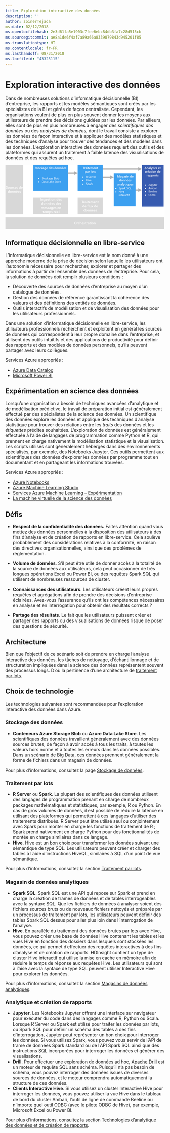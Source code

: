 ```yaml
---
title: Exploration interactive des données
description: ''
author: zoinerTejada
ms:date: 02/12/2018
ms.openlocfilehash: 2e3d61fa5e1903c7fee6ebc84db3fa7c28d515cb
ms.sourcegitcommit: ae8a1de6f4af7a89a66a8339879843d945201f85
ms.translationtype: HT
ms.contentlocale: fr-FR
ms.lasthandoff: 08/31/2018
ms.locfileid: "43325115"
---
```

# <a name="interactive-data-exploration"></a>Exploration interactive des données

Dans de nombreuses solutions d’informatique décisionnelle (BI) d’entreprise, les rapports et les modèles sémantiques sont créés par les spécialistes de la BI et gérés de façon centralisée. Cependant, les organisations veulent de plus en plus souvent donner les moyens aux utilisateurs de prendre des décisions guidées par les données. Par ailleurs, elles sont de plus en plus nombreuses à engager des *scientifiques des données* ou des *analystes de données*, dont le travail consiste à explorer les données de façon interactive et à appliquer des modèles statistiques et des techniques d’analyse pour trouver des tendances et des modèles dans les données. L’exploration interactive des données requiert des outils et des plateformes qui assurent un traitement à faible latence des visualisations de données et des requêtes ad hoc.

![](./images/data-exploration.png)

## <a name="self-service-bi"></a>Informatique décisionnelle en libre-service

L’informatique décisionnelle en libre-service est le nom donné à une approche moderne de la prise de décision selon laquelle les utilisateurs ont l’autonomie nécessaire pour rechercher, explorer et partager des informations à partir de l’ensemble des données de l’entreprise. Pour cela, la solution de données doit remplir plusieurs conditions :

* Découverte des sources de données d’entreprise au moyen d’un catalogue de données.
* Gestion des données de référence garantissant la cohérence des valeurs et des définitions des entités de données.
* Outils interactifs de modélisation et de visualisation des données pour les utilisateurs professionnels.

Dans une solution d’informatique décisionnelle en libre-service, les utilisateurs professionnels recherchent et exploitent en général les sources de données qui correspondent à leur propre domaine dans l’entreprise, et utilisent des outils intuitifs et des applications de productivité pour définir des rapports et des modèles de données personnels, qu’ils peuvent partager avec leurs collègues.

Services Azure appropriés :

- [Azure Data Catalog](/azure/data-catalog/data-catalog-what-is-data-catalog)
- [Microsoft Power BI](https://powerbi.microsoft.com/)

## <a name="data-science-experimentation"></a>Expérimentation en science des données
Lorsqu’une organisation a besoin de techniques avancées d’analytique et de modélisation prédictive, le travail de préparation initial est généralement effectué par des spécialistes de la science des données. Un scientifique des données explore les données et applique des techniques d’analyse statistique pour trouver des relations entre les *traits* des données et les *étiquettes* prédites souhaitées. L’exploration de données est généralement effectuée à l’aide de langages de programmation comme Python et R, qui prennent en charge nativement la modélisation statistique et la visualisation. Les scripts utilisés sont généralement hébergés dans des environnements spécialisés, par exemple, des Notebooks Jupyter. Ces outils permettent aux scientifiques des données d’explorer les données par programme tout en documentant et en partageant les informations trouvées.

Services Azure appropriés :

- [Azure Notebooks](https://notebooks.azure.com/)
- [Azure Machine Learning Studio](/azure/machine-learning/studio/what-is-ml-studio)
- [Services Azure Machine Learning – Expérimentation](/azure/machine-learning/preview/experimentation-service-configuration)
- [La machine virtuelle de la science des données](/azure/machine-learning/data-science-virtual-machine/overview)

## <a name="challenges"></a>Défis

- **Respect de la confidentialité des données.** Faites attention quand vous mettez des données personnelles à la disposition des utilisateurs à des fins d’analyse et de création de rapports en libre-service. Cela soulève probablement des considérations relatives à la conformité, en raison des directives organisationnelles, ainsi que des problèmes de réglementation. 

- **Volume de données**. S’il peut être utile de donner accès à la totalité de la source de données aux utilisateurs, cela peut occasionner de très longues opérations Excel ou Power BI, ou des requêtes Spark SQL qui utilisent de nombreuses ressources de cluster.

- **Connaissances des utilisateurs**. Les utilisateurs créent leurs propres requêtes et agrégations afin de prendre des décisions d’entreprise éclairées. Avez-vous l’assurance qu’ils ont les compétences nécessaires en analyse et en interrogation pour obtenir des résultats corrects ?

- **Partage des résultats**. Le fait que les utilisateurs puissent créer et partager des rapports ou des visualisations de données risque de poser des questions de sécurité.

## <a name="architecture"></a>Architecture

Bien que l’objectif de ce scénario soit de prendre en charge l’analyse interactive des données, les tâches de nettoyage, d’échantillonnage et de structuration impliquées dans la science des données représentent souvent des processus longs. D’où la pertinence d’une architecture de [traitement par lots](../big-data/batch-processing.md).

## <a name="technology-choices"></a>Choix de technologie

Les technologies suivantes sont recommandées pour l’exploration interactive des données dans Azure.

### <a name="data-storage"></a>Stockage des données

- **Conteneurs Azure Storage Blob** ou **Azure Data Lake Store**. Les scientifiques des données travaillent généralement avec des données sources brutes, de façon à avoir accès à tous les traits, à toutes les valeurs hors norme et à toutes les erreurs dans les données possibles. Dans un scénario de Big Data, ces données prennent généralement la forme de fichiers dans un magasin de données.

Pour plus d’informations, consultez la page [Stockage de données](../technology-choices/data-storage.md).

### <a name="batch-processing"></a>Traitement par lots

- **R Server** ou **Spark**. La plupart des scientifiques des données utilisent des langages de programmation prenant en charge de nombreux packages mathématiques et statistiques, par exemple, R ou Python. En cas de gros volumes de données, il est possible de réduire la latence en utilisant des plateformes qui permettent à ces langages d’utiliser des traitements distribués. R Server peut être utilisé seul ou conjointement avec Spark pour monter en charge les fonctions de traitement de R ; Spark prend nativement en charge Python pour des fonctionnalités de montée en charge similaires dans ce langage.
- **Hive**. Hive est un bon choix pour transformer les données suivant une sémantique de type SQL. Les utilisateurs peuvent créer et charger des tables à l’aide d’instructions HiveQL, similaires à SQL d’un point de vue sémantique.

Pour plus d’informations, consultez la section [Traitement par lots](../technology-choices/batch-processing.md).

### <a name="analytical-data-store"></a>Magasin de données analytiques

- **Spark SQL**. Spark SQL est une API qui repose sur Spark et prend en charge la création de trames de données et de tables interrogeables avec la syntaxe SQL. Que les fichiers de données à analyser soient des fichiers sources bruts ou de nouveaux fichiers nettoyés et préparés par un processus de traitement par lots, les utilisateurs peuvent définir des tables Spark SQL dessus pour aller plus loin dans l’interrogation de l’analyse. 
- **Hive**. En parallèle du traitement des données brutes par lots avec Hive, vous pouvez créer une base de données Hive contenant les tables et les vues Hive en fonction des dossiers dans lesquels sont stockées les données, ce qui permet d’effectuer des requêtes interactives à des fins d’analyse et de création de rapports. HDInsight contient un type de cluster Hive interactif qui utilise la mise en cache en mémoire afin de réduire le temps de réponse aux requêtes Hive. Les utilisateurs qui sont à l’aise avec la syntaxe de type SQL peuvent utiliser Interactive Hive pour explorer les données.

Pour plus d’informations, consultez la section [Magasins de données analytiques](../technology-choices/analytical-data-stores.md).

### <a name="analytics-and-reporting"></a>Analytique et création de rapports

- **Jupyter**. Les Notebooks Jupyter offrent une interface sur navigateur pour exécuter du code dans des langages comme R, Python ou Scala. Lorsque R Server ou Spark est utilisé pour traiter les données par lots, ou Spark SQL pour définir un schéma des tables à des fins d’interrogation, Jupyter peut représenter un bon choix pour interroger les données. Si vous utilisez Spark, vous pouvez vous servir de l’API de trame de données Spark standard ou de l’API Spark SQL ainsi que des instructions SQL incorporées pour interroger les données et générer des visualisations.
- **Drill**. Pour effectuer une exploration de données ad hoc, [Apache Drill](https://drill.apache.org/) est un moteur de requête SQL sans schéma. Puisqu’il n’a pas besoin de schéma, vous pouvez interroger des données issues de diverses sources de données, et le moteur comprendra automatiquement la structure de ces données.
- **Clients Interactive Hive**. Si vous utilisez un cluster Interactive Hive pour interroger les données, vous pouvez utiliser la vue Hive dans le tableau de bord du cluster Ambari, l’outil de ligne de commande Beeline ou n’importe quel outil ODBC (avec le pilote ODBC de Hive), par exemple, Microsoft Excel ou Power BI.

Pour plus d'informations, consultez la section [Technologies d’analytique des données et de création de rapports](../technology-choices/analysis-visualizations-reporting.md).
